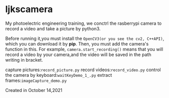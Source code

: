 # ljkscamera
My photoelectric engineering training, we conctrl the rasberrypi camera to record a video and take a picture by python3.



Before running it,you must install the `OpenCV3(or you see the cv2, C++API)`, which you can download it by **pip**.
Then, you must add the camera's function in this.
For example, `camera.start_recording()` means that you will record a video by your camera,and the video will be saved in the path writing in bracket.

capture pictures:`record_picture.py`
record videos:`record_video.py`
control the camera by keyboard:`waitKeyDemo_1_.py`
extract frames:`imageCapture_demo.py`

Created in October 14,2021
